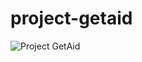 # project-getaid
![Project GetAid](https://github.com/shekhar677/project-getaid/blob/master/getaid.png "Project GetAid")
